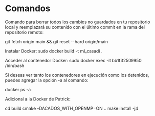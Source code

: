 # Comandos

Comando para borrar todos los cambios no guardados en tu repositorio local y reemplazará su contenido con el último commit en la rama del repositorio remoto:

git fetch origin main && git reset --hard origin/main

Instalar Docker:
sudo docker build -t ml_casadi .

Acceder al contenedor Docker:
sudo docker exec -it bb1f32509950 /bin/bash

Si deseas ver tanto los contenedores en ejecución como los detenidos, puedes agregar la opción -a al comando:

docker ps -a

Adicional a la Docker de Patrick:

cd build
cmake -DACADOS_WITH_OPENMP=ON ..
make install -j4



